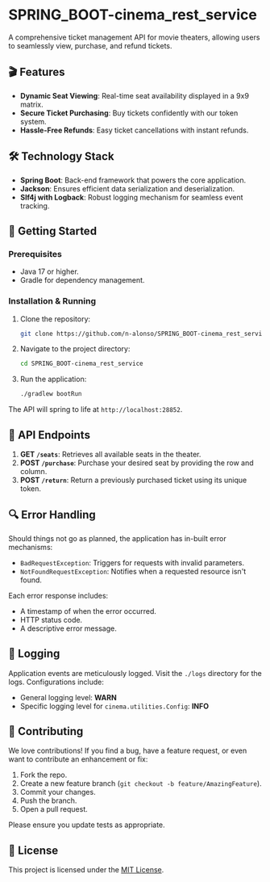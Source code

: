 # SPRING_BOOT-cinema_rest_service

A comprehensive ticket management API for movie theaters, allowing users to seamlessly view, purchase, and refund tickets.

## 🎬 Features

- **Dynamic Seat Viewing**: Real-time seat availability displayed in a 9x9 matrix.
- **Secure Ticket Purchasing**: Buy tickets confidently with our token system.
- **Hassle-Free Refunds**: Easy ticket cancellations with instant refunds.

## 🛠 Technology Stack

- **Spring Boot**: Back-end framework that powers the core application.
- **Jackson**: Ensures efficient data serialization and deserialization.
- **Slf4j with Logback**: Robust logging mechanism for seamless event tracking.

## 🚀 Getting Started

### Prerequisites

- Java 17 or higher.
- Gradle for dependency management.

### Installation & Running

1. Clone the repository:
    ```bash
    git clone https://github.com/n-alonso/SPRING_BOOT-cinema_rest_service.git
    ```

2. Navigate to the project directory:
    ```bash
    cd SPRING_BOOT-cinema_rest_service
    ```

3. Run the application:
    ```bash
    ./gradlew bootRun
    ```

The API will spring to life at `http://localhost:28852`.

## 🔗 API Endpoints

1. **GET `/seats`**: Retrieves all available seats in the theater.
2. **POST `/purchase`**: Purchase your desired seat by providing the row and column.
3. **POST `/return`**: Return a previously purchased ticket using its unique token.

## 🔍 Error Handling

Should things not go as planned, the application has in-built error mechanisms:

- `BadRequestException`: Triggers for requests with invalid parameters.
- `NotFoundRequestException`: Notifies when a requested resource isn't found.

Each error response includes:
- A timestamp of when the error occurred.
- HTTP status code.
- A descriptive error message.

## 📜 Logging

Application events are meticulously logged. Visit the `./logs` directory for the logs. Configurations include:

- General logging level: **WARN**
- Specific logging level for `cinema.utilities.Config`: **INFO**

## 🙌 Contributing

We love contributions! If you find a bug, have a feature request, or even want to contribute an enhancement or fix:

1. Fork the repo.
2. Create a new feature branch (`git checkout -b feature/AmazingFeature`).
3. Commit your changes.
4. Push the branch.
5. Open a pull request.

Please ensure you update tests as appropriate.

## 📄 License

This project is licensed under the [MIT License](https://choosealicense.com/licenses/mit/).
